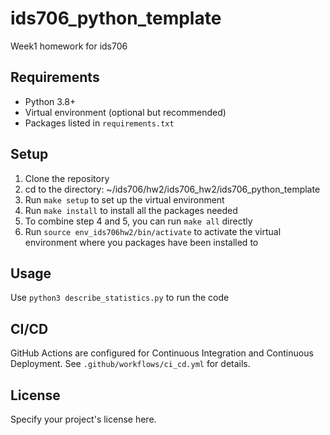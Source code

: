 # ids706_python_template
Week1 homework for ids706

## Requirements

- Python 3.8+
- Virtual environment (optional but recommended)
- Packages listed in `requirements.txt`

## Setup

1. Clone the repository
4. cd to the directory: ~/ids706/hw2/ids706_hw2/ids706_python_template
4. Run `make setup` to set up the virtual environment
5. Run `make install` to install all the packages needed
6. To combine step 4 and 5, you can run `make all` directly
7. Run `source env_ids706hw2/bin/activate` to activate the virtual environment where you packages have been installed to

## Usage

Use `python3 describe_statistics.py` to run the code

## CI/CD

GitHub Actions are configured for Continuous Integration and Continuous Deployment. See `.github/workflows/ci_cd.yml` for details.

## License

Specify your project's license here.

